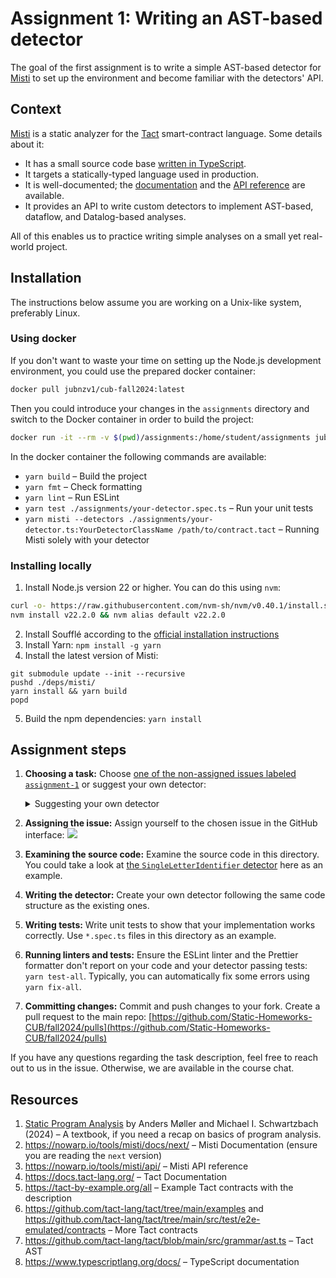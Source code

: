 # Assignment 1: Writing an AST-based detector

The goal of the first assignment is to write a simple AST-based detector for [Misti](https://github.com/nowarp/misti) to set up the environment and become familiar with the detectors' API.

## Context

[Misti](https://nowarp.io/tools/misti) is a static analyzer for the [Tact](https://tact-lang.org) smart-contract language. Some details about it:

- It has a small source code base [written in TypeScript](https://matklad.github.io/2023/08/17/typescript-is-surprisingly-ok-for-compilers.html).
- It targets a statically-typed language used in production.
- It is well-documented; the [documentation](https://nowarp.io/tools/misti/docs/next/) and the [API reference](https://nowarp.io/tools/misti/api/) are available.
- It provides an API to write custom detectors to implement AST-based, dataflow, and Datalog-based analyses.

All of this enables us to practice writing simple analyses on a small yet real-world project.

## Installation
The instructions below assume you are working on a Unix-like system, preferably Linux.

### Using docker
If you don't want to waste your time on setting up the Node.js development environment, you could use the prepared docker container:

```bash
docker pull jubnzv1/cub-fall2024:latest
```

Then you could introduce your changes in the `assignments` directory and switch to the Docker container in order to build the project:
```bash
docker run -it --rm -v $(pwd)/assignments:/home/student/assignments jubnzv1/cub-fall2024:latest
```

In the docker container the following commands are available:
* `yarn build` – Build the project
* `yarn fmt` – Check formatting
* `yarn lint` – Run ESLint
* `yarn test ./assignments/your-detector.spec.ts` – Run your unit tests
* `yarn misti --detectors ./assignments/your-detector.ts:YourDetectorClassName /path/to/contract.tact` – Running Misti solely with your detector

### Installing locally
1. Install Node.js version 22 or higher. You can do this using `nvm`:
```bash
curl -o- https://raw.githubusercontent.com/nvm-sh/nvm/v0.40.1/install.sh | bash
nvm install v22.2.0 && nvm alias default v22.2.0
```
2. Install Soufflé according to the [official installation instructions](https://souffle-lang.github.io/install)
3. Install Yarn: `npm install -g yarn`
4. Install the latest version of Misti:
```
git submodule update --init --recursive
pushd ./deps/misti/
yarn install && yarn build
popd
```
5. Build the npm dependencies: `yarn install`

## Assignment steps

1. **Choosing a task:** Choose [one of the non-assigned issues labeled `assignment-1`](https://github.com/Static-Homeworks-CUB/fall2024/issues?q=is%3Aissue+is%3Aopen+no%3Aassignee) or suggest your own detector:
   <details>
   <summary>Suggesting your own detector</summary>

   You can suggest your own AST-based detector: [https://github.com/Static-Homeworks-CUB/fall2024/issues/new?assignees=jubnzv&labels=triage%2Cassignment-1&projects=&template=assignment-1-suggestion.md](https://github.com/Static-Homeworks-CUB/fall2024/issues/new?assignees=jubnzv&labels=triage%2Cassignment-1&projects=&template=assignment-1-suggestion.md).
   The detectors used in the first assignment should be simple and use the program's AST representation.

   They don't have to address real-world problems, but it is always beneficial if your detector represents an idea applicable to real-world projects.
   You can get inspiration for such detectors by reading various coding standards and the documentation of other static analyzers.

   - MISRA C/C++ and AUTOSAR C++ rules: coding standards used in development of embedded safety-critical systems
   - Slither detector documentation: [https://github.com/crytic/slither/wiki/Detector-Documentation](https://github.com/crytic/slither/wiki/Detector-Documentation)
   - SmartCheck rules: [https://github.com/smartdec/smartcheck](https://github.com/smartdec/smartcheck)

   If you have any idea, please [create an issue](https://github.com/nowarp/misti/issues/new?assignees=&labels=triage&projects=&template=assignment-1-suggestion.md&title=), and we will approve it ASAP.

   </details>

2. **Assigning the issue:** Assign yourself to the chosen issue in the GitHub interface: ![](../../img/assign-github.png)
3. **Examining the source code:** Examine the source code in this directory. You could take a look at [the `SingleLetterIdentifier` detector](./singleLetterIdentifier) here as an example.
4. **Writing the detector:** Create your own detector following the same code structure as the existing ones.
5. **Writing tests:** Write unit tests to show that your implementation works correctly. Use `*.spec.ts` files in this directory as an example.
6. **Running linters and tests:** Ensure the ESLint linter and the Prettier formatter don't report on your code and your detector passing tests: `yarn test-all`. Typically, you can automatically fix some errors using `yarn fix-all`.
7. **Committing changes:** Commit and push changes to your fork. Create a pull request to the main repo: [https://github.com/Static-Homeworks-CUB/fall2024/pulls](https://github.com/Static-Homeworks-CUB/fall2024/pulls)

If you have any questions regarding the task description, feel free to reach out to us in the issue. Otherwise, we are available in the course chat.

## Resources

1. [Static Program Analysis](https://cs.au.dk/~amoeller/spa/spa.pdf) by Anders Møller and Michael I. Schwartzbach (2024) – A textbook, if you need a recap on basics of program analysis.
2. https://nowarp.io/tools/misti/docs/next/ – Misti Documentation (ensure you are reading the `next` version)
3. https://nowarp.io/tools/misti/api/ – Misti API reference
4. https://docs.tact-lang.org/ – Tact Documentation
5. https://tact-by-example.org/all – Example Tact contracts with the description
6. https://github.com/tact-lang/tact/tree/main/examples and https://github.com/tact-lang/tact/tree/main/src/test/e2e-emulated/contracts – More Tact contracts
7. https://github.com/tact-lang/tact/blob/main/src/grammar/ast.ts – Tact AST
8. https://www.typescriptlang.org/docs/ – TypeScript documentation

